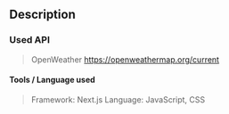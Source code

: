 ## Description



### Used API
> OpenWeather 
https://openweathermap.org/current

#### Tools / Language used
> Framework: Next.js
> Language: JavaScript, CSS
> 

